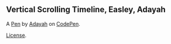 Vertical Scrolling Timeline, Easley, Adayah
-------------------------------------------


A [Pen](http://codepen.io/LulDayah/pen/xgGdeB) by [Adayah](http://codepen.io/LulDayah) on [CodePen](http://codepen.io/).

[License](http://codepen.io/LulDayah/pen/xgGdeB/license).